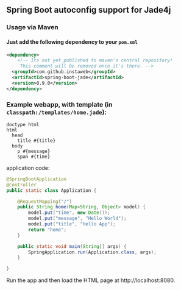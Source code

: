 ## Spring Boot autoconfig support for Jade4j

### Usage via Maven 
#### Just add the following dependency to your `pom.xml`
```xml
<dependency>
	<!-- Its not yet published to maven's central repository!
	 This comment will be removed once it's there. -->
  <groupId>com.github.instaweb</groupId>
  <artifactId>spring-boot-jade</artifactId>
  <version>0.9.0</version>
</dependency>
```


### Example webapp, with template (in `classpath:/templates/home.jade`):

```jade
doctype html
html
  head
    title #{title}
  body
    p #{message}
    span #{time}
```

application code:

```java
@SpringBootApplication
@Controller
public static class Application {

	@RequestMapping("/")
	public String home(Map<String, Object> model) {
		model.put("time", new Date());
		model.put("message", "Hello World");
		model.put("title", "Hello App");
		return "home";
	}

	public static void main(String[] args) {
		SpringApplication.run(Application.class, args);
	}

}
```

Run the app and then load the HTML page at http://localhost:8080.


